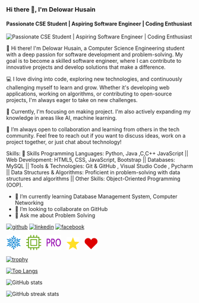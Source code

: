 ### Hi there 👋, I'm Delowar Husain
#### Passionate CSE Student | Aspiring Software Engineer | Coding Enthusiast
![Passionate CSE Student | Aspiring Software Engineer | Coding Enthusiast](https://user-images.githubusercontent.com/74038190/225813708-98b745f2-7d22-48cf-9150-083f1b00d6c9.gif)

👋 Hi there! I'm Delowar Husain, a Computer Science Engineering student with a deep passion for software development and problem-solving. My goal is to become a skilled software engineer, where I can contribute to innovative projects and develop solutions that make a difference.

💻 I love diving into code, exploring new technologies, and continuously challenging myself to learn and grow. Whether it's developing web applications, working on algorithms, or contributing to open-source projects, I'm always eager to take on new challenges.

🌱 Currently, I'm focusing on making project. I'm also actively expanding my knowledge in areas like AI, machine learning.

🚀 I’m always open to collaboration and learning from others in the tech community. Feel free to reach out if you want to discuss ideas, work on a project together, or just chat about technology!

Skills: 🚀 Skills Programming Languages:  Python, Java ,C,C++ JavaScript ||  Web Development:  HTML5, CSS, JavaScript, Bootstrap || Databases:  MySQL || Tools & Technologies:  Git & GitHub , Visual Studio Code , Pycharm || Data Structures & Algorithms:  Proficient in problem-solving with data structures and algorithms || Other Skills:  Object-Oriented Programming (OOP).

- 🌱 I’m currently learning Database Management System, Computer Networking 
- 👯 I’m looking to collaborate on GitHub 
- 💬 Ask me about Problem Solving 


[<img src='https://cdn.jsdelivr.net/npm/simple-icons@3.0.1/icons/github.svg' alt='github' height='40'>](https://github.com/delowarshizar)  [<img src='https://cdn.jsdelivr.net/npm/simple-icons@3.0.1/icons/linkedin.svg' alt='linkedin' height='40'>](https://www.linkedin.com/in/delowarhusain/)  [<img src='https://cdn.jsdelivr.net/npm/simple-icons@3.0.1/icons/facebook.svg' alt='facebook' height='40'>](https://www.facebook.com/ImDshizar)  

<a href='https://archiveprogram.github.com/'><img src='https://raw.githubusercontent.com/acervenky/animated-github-badges/master/assets/acbadge.gif' width='40' height='40'></a> <a href='https://docs.github.com/en/developers'><img src='https://raw.githubusercontent.com/acervenky/animated-github-badges/master/assets/devbadge.gif' width='40' height='40'></a> <a href='https://github.com/pricing'><img src='https://raw.githubusercontent.com/acervenky/animated-github-badges/master/assets/pro.gif' width='40' height='40'></a> <a href='https://stars.github.com/'><img src='https://raw.githubusercontent.com/acervenky/animated-github-badges/master/assets/starbadge.gif' width='35' height='35'></a> <a href='https://docs.github.com/en/github/supporting-the-open-source-community-with-github-sponsors'><img src='https://raw.githubusercontent.com/acervenky/animated-github-badges/master/assets/sponsorbadge.gif' width='35' height='35'></a> 

[![trophy](https://github-profile-trophy.vercel.app/?username=delowarshizar)](https://github.com/ryo-ma/github-profile-trophy)

[![Top Langs](https://github-readme-stats.vercel.app/api/top-langs/?username=delowarshizar)](https://github.com/delowarshizar/github-readme-stats)

![GitHub stats](https://github-readme-stats.vercel.app/api?username=delowarshizar&show_icons=true)  

![GitHub streak stats](https://streak-stats.demolab.com/?user=delowarshizar)  

